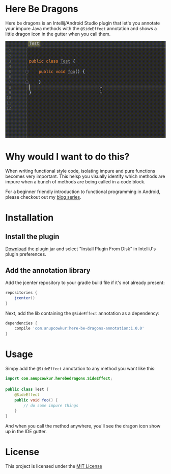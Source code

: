 # Here Be Dragons
Here be dragons is an Intellij/Android Studio plugin that let's you annotate your impure Java methods with the `@SideEffect` annotation and shows a little dragon icon in the gutter when you call them.

![How the plugin works](here-be-dragons.gif)

# Why would I want to do this?
When writing functional style code, isolating impure and pure functions becomes very important. This helsp you visually identify which methods are impure when a bunch of methods are being called in a code block.

For a beginner friendly introduction to functional programming in Android, please checkout out my [blog series](https://medium.freecodecamp.com/functional-programming-for-android-developers-part-1-a58d40d6e742#.z2eewm52o).

# Installation
## Install the plugin
[Download](https://github.com/anupcowkur/here-be-dragons/blob/master/here-be-dragons-1.0.0.jar?raw=true) the plugin jar and select "Install Plugin From Disk" in IntelliJ's plugin preferences.

## Add the annotation library
Add the jcenter repository to your gradle build file if it's not already present:

```groovy
repositories {
    jcenter()
}
```

Next, add the lib containing the `@SideEffect` annotation as a dependency:

```groovy
dependencies {
    compile 'com.anupcowkur:here-be-dragons-annotation:1.0.0'
}
```

# Usage
Simpy add the `@SideEffect` annotation to any method you want like this:

```java
import com.anupcowkur.herebedragons.SideEffect;

public class Test {
    @SideEffect
    public void foo() {
        // do some impure things
    }
}
```

And when you call the method anywhere, you'll see the dragon icon show up in the IDE gutter.

# License
This project is licensed under the [MIT License](https://github.com/anupcowkur/here-be-dragons/blob/master/License.txt)

